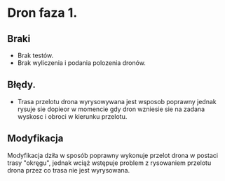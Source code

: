 # Dron faza 1.


## Braki
- Brak testów.
- Brak wyliczenia i podania polozenia dronów.

## Błędy.
- Trasa przelotu drona wyrysowywana jest wsposob poprawny jednak rysuje sie dopieor w momencie gdy dron wzniesie sie na zadana wyskosc i obroci w kierunku przelotu.

## Modyfikacja
Modyfikacja dziła w sposób poprawny wykonuje przelot drona w postaci trasy "okręgu", jednak wciąż wstępuje problem z rysowaniem przelotu drona przez co trasa nie jest wyrysowana.
